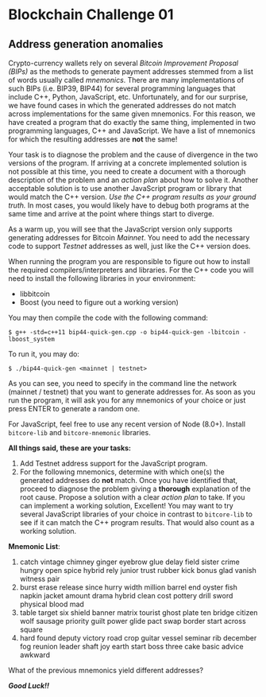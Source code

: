 # Blockchain Challenge 01

## Address generation anomalies

Crypto-currency wallets rely on several *Bitcoin Improvement Proposal (BIPs)* as the methods to generate payment addresses stemmed from a list of words usually called *mnemonics*. There are many implementations of such BIPs (i.e. BIP39, BIP44) for several programming languages that include C++, Python, JavaScript, etc. Unfortunately, and for our surprise, we have found cases in which the generated addresses do not match across implementations for the same given mnemonics. For this reason, we have created a program that do exactly the same thing, implemented in two programming languages, C++ and JavaScript. We have a list of mnemonics for which the resulting addresses are **not** the same!

Your task is to diagnose the problem and the cause of divergence in the two versions of the program. If arriving at a concrete implemented solution is not possible at this time, you need to create a document with a thorough description of the problem and an *action plan* about how to solve it. Another acceptable solution is to use another JavaScript program or library that would match the C++ version. *Use the C++ program results as your ground truth.* In most cases, you would likely have to debug both programs at the same time and arrive at the point where things start to diverge.

As a warm up, you will see that the JavaScript version only supports generating addresses for Bitcoin *Mainnet*. You need to add the necessary code to support *Testnet* addresses as well, just like the C++ version does.

When running the program you are responsible to figure out how to install the required compilers/interpreters and libraries. For the C++ code you will need to install the following libraries in your environment:

* libbitcoin
* Boost (you need to figure out a working version)

You may then compile the code with the following command:
```
$ g++ -std=c++11 bip44-quick-gen.cpp -o bip44-quick-gen -lbitcoin -lboost_system
```

To run it, you may do:
```
$ ./bip44-quick-gen <mainnet | testnet>
```

As you can see, you need to specify in the command line the network (mainnet / testnet) that you want to generate addresses for. As soon as you run the program, it will ask you for any mnemonics of your choice or just press ENTER to generate a random one.

For JavaScript, feel free to use any recent version of Node (8.0+). Install `bitcore-lib` and `bitcore-mnemonic` libraries.

**All things said, these are your tasks:**
1. Add Testnet address support for the JavaScript program.
2. For the following mnemonics, determine with which one(s) the generated addresses do **not** match. Once you have identified that, proceed to diagnose the problem giving a **thorough** explanation of the root cause. Propose a solution with a clear *action plan* to take. If you can implement a working solution, Excellent! You may want to try several JavaScript libraries of your choice in contrast to `bitcore-lib` to see if it can match the C++ program results. That would also count as a working solution.

__Mnemonic List__:
1. catch vintage chimney ginger eyebrow glue delay field sister crime hungry open spice hybrid rely junior trust rubber kick bonus glad vanish witness pair
2. burst erase release since hurry width million barrel end oyster fish napkin jacket amount drama hybrid clean cost pottery drill sword physical blood mad
3. table target six shield banner matrix tourist ghost plate ten bridge citizen wolf sausage priority guilt power glide pact swap border start across square
4. hard found deputy victory road crop guitar vessel seminar rib december fog reunion leader shaft joy earth start boss three cake basic advice awkward

What of the previous mnemonics yield different addresses?

***Good Luck!!***

